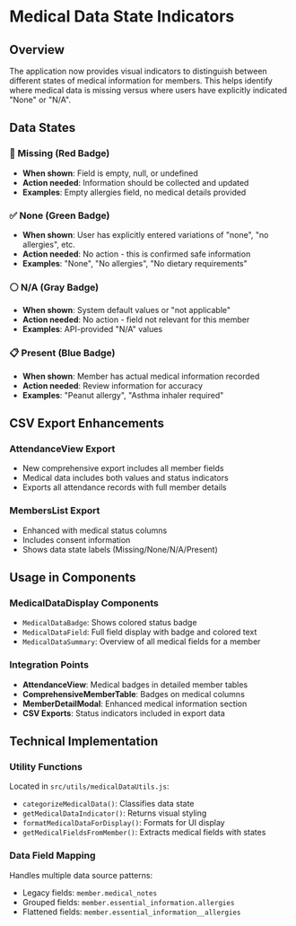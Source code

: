 # Medical Data State Indicators

## Overview

The application now provides visual indicators to distinguish between different states of medical information for members. This helps identify where medical data is missing versus where users have explicitly indicated "None" or "N/A".

## Data States

### 🔴 Missing (Red Badge)
- **When shown**: Field is empty, null, or undefined
- **Action needed**: Information should be collected and updated
- **Examples**: Empty allergies field, no medical details provided

### ✅ None (Green Badge) 
- **When shown**: User has explicitly entered variations of "none", "no allergies", etc.
- **Action needed**: No action - this is confirmed safe information
- **Examples**: "None", "No allergies", "No dietary requirements"

### ⚪ N/A (Gray Badge)
- **When shown**: System default values or "not applicable" 
- **Action needed**: No action - field not relevant for this member
- **Examples**: API-provided "N/A" values

### 📋 Present (Blue Badge)
- **When shown**: Member has actual medical information recorded
- **Action needed**: Review information for accuracy
- **Examples**: "Peanut allergy", "Asthma inhaler required"

## CSV Export Enhancements

### AttendanceView Export
- New comprehensive export includes all member fields
- Medical data includes both values and status indicators
- Exports all attendance records with full member details

### MembersList Export
- Enhanced with medical status columns
- Includes consent information
- Shows data state labels (Missing/None/N/A/Present)

## Usage in Components

### MedicalDataDisplay Components
- `MedicalDataBadge`: Shows colored status badge
- `MedicalDataField`: Full field display with badge and colored text
- `MedicalDataSummary`: Overview of all medical fields for a member

### Integration Points
- **AttendanceView**: Medical badges in detailed member tables
- **ComprehensiveMemberTable**: Badges on medical columns  
- **MemberDetailModal**: Enhanced medical information section
- **CSV Exports**: Status indicators included in export data

## Technical Implementation

### Utility Functions
Located in `src/utils/medicalDataUtils.js`:
- `categorizeMedicalData()`: Classifies data state
- `getMedicalDataIndicator()`: Returns visual styling
- `formatMedicalDataForDisplay()`: Formats for UI display
- `getMedicalFieldsFromMember()`: Extracts medical fields with states

### Data Field Mapping
Handles multiple data source patterns:
- Legacy fields: `member.medical_notes`
- Grouped fields: `member.essential_information.allergies`
- Flattened fields: `member.essential_information__allergies`